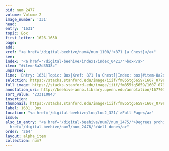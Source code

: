 ```yaml
---
pid: num_2477
volume: Volume 2
image_number: '331'
head:
entry: '1631'
topic: Box
first_letter: 1626-1650
page:
add:
xref: "<a href='/digital-beehive/num4/num_1100/'>871 [a Chest]</a>"
see:
index: "<a href='/digital-beehive/index1/index_0421/'>box</a>"
item: "#item-8a2d3538c"
unparsed:
line: 'Entry: 1631|Topic: Box|Xref: 871 [a Chest]|Index: box|#item-8a2d3538c'
selection: https://stacks.stanford.edu/image/iiif/fm855tg5659/1607_0798/413,843,2848,200/full/0/default.jpg
full_image: https://stacks.stanford.edu/image/iiif/fm855tg5659/1607_0798/full/full/0/default.jpg
annotation_uri: http://beehive-anno.library.upenn.edu/annotation/1677079429698
sort_value: '233110843'
insertion:
thumbnail: https://stacks.stanford.edu/image/iiif/fm855tg5659/1607_0798/413,843,600,180/250,/0/default.jpg
label: 1631. Box
location: "<a href='/digital-beehive/toc/toc2_321/'>Full Page</a>"
issue:
also_in_entry: "<a href='/digital-beehive/num7/num_2475/'>Degrees prohibited</a>|<a
  href='/digital-beehive/num7/num_2476/'>Well done</a>"
order: '264'
layout: alpha_item
collection: num7
---
```

